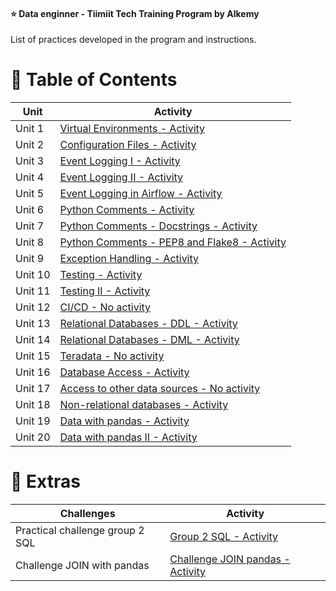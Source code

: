 #### :star: Data enginner - Tiimiit Tech Training Program by Alkemy

List of practices developed in the program and instructions.

<!-- Table of Contents -->
# :notebook_with_decorative_cover: Table of Contents
| Unit  | Activity |
| ------------- | ------------- |
| Unit 1  | [Virtual Environments - Activity](https://github.com/senocax/programa-data-engineer/tree/main/Unidad_1)  |
| Unit 2  | [Configuration Files - Activity](https://github.com/senocax/programa-data-engineer/tree/main/Unidad_2) |
| Unit 3  | [Event Logging I - Activity](https://github.com/senocax/programa-data-engineer/tree/main/Unidad_3) |
| Unit 4  | [Event Logging II - Activity](https://github.com/senocax/programa-data-engineer/tree/main/Unidad_4/)|
| Unit 5  | [Event Logging in Airflow - Activity](https://github.com/senocax/programa-data-engineer/tree/main/Unidad_5) |
| Unit 6  | [Python Comments - Activity](https://github.com/senocax/programa-data-engineer/tree/main/Unidad_6) |
| Unit 7  | [Python Comments - Docstrings - Activity](https://github.com/senocax/programa-data-engineer/tree/main/Unidad_7) |
| Unit 8  | [Python Comments - PEP8 and Flake8 - Activity](https://github.com/senocax/programa-data-engineer/tree/main/Unidad_8) |
| Unit 9  | [Exception Handling - Activity](https://github.com/senocax/programa-data-engineer/tree/main/Unidad_9) |
| Unit 10  | [Testing - Activity](https://github.com/senocax/programa-data-engineer/tree/main/Unidad_10) |
| Unit 11  | [Testing II - Activity](https://github.com/senocax/programa-data-engineer/tree/main/Unidad_11) |
| Unit 12  | [CI/CD - No activity](#mht) |
| Unit 13  | [Relational Databases - DDL - Activity](https://github.com/senocax/programa-data-engineer/tree/main/Unidad_13) |
| Unit 14  | [Relational Databases - DML - Activity](https://github.com/senocax/programa-data-engineer/tree/main/Unidad_14) |
| Unit 15  | [Teradata - No activity](#mht) |
| Unit 16  | [Database Access - Activity](https://github.com/senocax/programa-data-engineer/tree/main/Unidad_16) |
| Unit 17  | [Access to other data sources - No activity](#mht) |
| Unit 18  | [Non-relational databases - Activity](https://github.com/senocax/programa-data-engineer/tree/main/Unidad_18) |
| Unit 19  | [Data with pandas - Activity](https://github.com/senocax/programa-data-engineer/tree/main/Unidad_19) |
| Unit 20  | [Data with pandas II - Activity](https://github.com/senocax/programa-data-engineer/tree/main/Unidad_20) |

<!-- Tabla de contenido -->
# :memo: Extras
| Challenges  | Activity |
| ------------- | ------------- |
| Practical challenge group 2 SQL  | [ Group 2 SQL - Activity](https://github.com/senocax/programa-data-engineer/tree/main/practico_desafio_grupo2_sql) |
| Challenge JOIN with pandas   | [ Challenge JOIN pandas - Activity](https://github.com/senocax/programa-data-engineer/tree/main/Desafio_join_pandas) |
